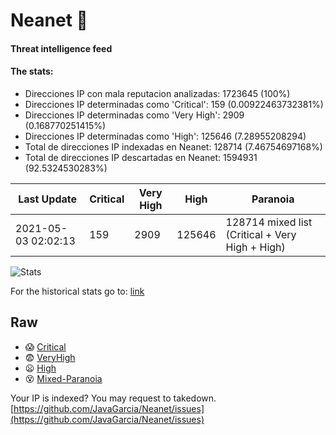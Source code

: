 # Neanet :hocho:
#### Threat intelligence feed
#### The stats:

- Direcciones IP con mala reputacion analizadas: 1723645 (100%)
- Direcciones IP determinadas como 'Critical':  159 (0.00922463732381%)
- Direcciones IP determinadas como 'Very High':  2909 (0.168770251415%)
- Direcciones IP determinadas como 'High':  125646 (7.28955208294)
- Total de direcciones IP indexadas en Neanet:  128714 (7.46754697168%)
- Total de direcciones IP descartadas en Neanet:  1594931 (92.5324530283%)

| Last Update | Critical | Very High | High | Paranoia |
| --- | --- | --- | --- | --- |
| 2021-05-03 02:02:13 | 159 | 2909 | 125646 | 128714 mixed list (Critical + Very High + High)|

![Stats](https://docs.google.com/spreadsheets/d/e/2PACX-1vSnaNMIXVabIpDJjufMlzH7poXnshF3mgd8Is1g9ytUEzVsP5my4Trn8f-xkoLLQ38xpL3HtmUexLo6/pubchart?oid=501124687&format=image)

For the historical stats go to: [link](/stats.csv)
## Raw
- :scream: [Critical](https://raw.githubusercontent.com/JavaGarcia/Neanet/master/blacklists/neanet_critical.txt)
- :fearful: [VeryHigh](https://raw.githubusercontent.com/JavaGarcia/Neanet/master/blacklists/neanet_veryHigh.txtt)
- :frowning: [High](https://raw.githubusercontent.com/JavaGarcia/Neanet/master/blacklists/neanet_high.txt)
- :dizzy_face: [Mixed-Paranoia](https://raw.githubusercontent.com/JavaGarcia/Neanet/master/blacklists/neanet_all.txt)


Your IP is indexed? You may request to takedown. [https://github.com/JavaGarcia/Neanet/issues](https://github.com/JavaGarcia/Neanet/issues)








































































































































































































































































































































































































































































































































































































































































































































































































































































































































































































































































































































































































































































































































































































































































































































































































































































































































































































































































































































































































































































































































































































































































































































































































































































































































































































































































































































































































































































































































































































































































































































































































































































































































































































































































































































































































































































































































































































































































































































































































































































































































































































































































































































































































































































































































































































































































































































































































































































































































































































































































































































































































































































































































































































































































































































































































































































































































































































































































































































































































































































































































































































































































